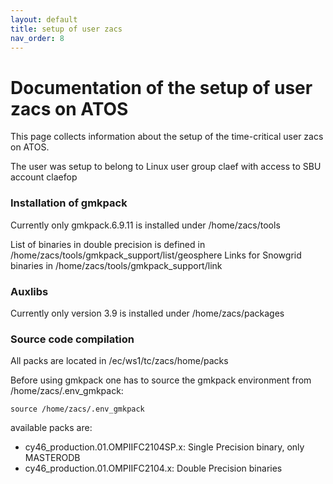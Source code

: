 ```yaml
---
layout: default
title: setup of user zacs
nav_order: 8
---
```


# Documentation of the setup of user zacs on ATOS

This page collects information about the setup of the time-critical user zacs on ATOS.

The user was setup to belong to Linux user group claef with access to SBU account claefop

### Installation of gmkpack

Currently only gmkpack.6.9.11 is installed under /home/zacs/tools

List of binaries in  double precision is defined in /home/zacs/tools/gmkpack_support/list/geosphere
Links for Snowgrid binaries in /home/zacs/tools/gmkpack_support/link

### Auxlibs

Currently only version 3.9 is installed under /home/zacs/packages


### Source code compilation
All packs are located in /ec/ws1/tc/zacs/home/packs

Before using gmkpack one has to source the gmkpack environment from /home/zacs/.env_gmkpack:
```
source /home/zacs/.env_gmkpack
```

available packs are:
- cy46_production.01.OMPIIFC2104SP.x: Single Precision binary, only MASTERODB
- cy46_production.01.OMPIIFC2104.x: Double Precision binaries